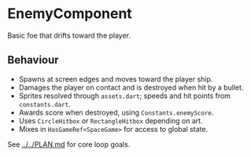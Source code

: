 # EnemyComponent

Basic foe that drifts toward the player.

## Behaviour

- Spawns at screen edges and moves toward the player ship.
- Damages the player on contact and is destroyed when hit by a bullet.
- Sprites resolved through `assets.dart`; speeds and hit points from `constants.dart`.
- Awards score when destroyed, using `Constants.enemyScore`.
- Uses `CircleHitbox` or `RectangleHitbox` depending on art.
- Mixes in `HasGameRef<SpaceGame>` for access to global state.

See [../../PLAN.md](../../PLAN.md) for core loop goals.
